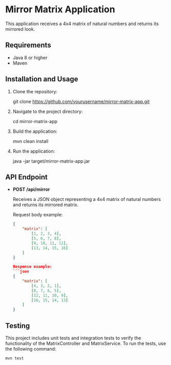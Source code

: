 # Mirror Matrix Application

This application receives a 4x4 matrix of natural numbers and returns its mirrored look.

## Requirements

- Java 8 or higher
- Maven


## Installation and Usage

1. Clone the repository:
    
    git clone https://github.com/yourusername/mirror-matrix-app.git

2. Navigate to the project directory:

    cd mirror-matrix-app

3. Build the application:

    mvn clean install


4. Run the application:

    java -jar target/mirror-matrix-app.jar


## API Endpoint

- **POST /api/mirror**

    Receives a JSON object representing a 4x4 matrix of natural numbers and returns its mirrored matrix.

    Request body example:
    ```json
    {
        "matrix": [
            [1, 2, 3, 4],
            [5, 6, 7, 8],
            [9, 10, 11, 12],
            [13, 14, 15, 16]
        ]
    }

    Response example:
    ```json
    {
        "matrix": [
            [4, 3, 2, 1],
            [8, 7, 6, 5],
            [12, 11, 10, 9],
            [16, 15, 14, 13]
        ]
    }
    ```

## Testing

This project includes unit tests and integration tests to verify the functionality of the MatrixController and MatrixService. To run the tests, use the following command:

    mvn test
